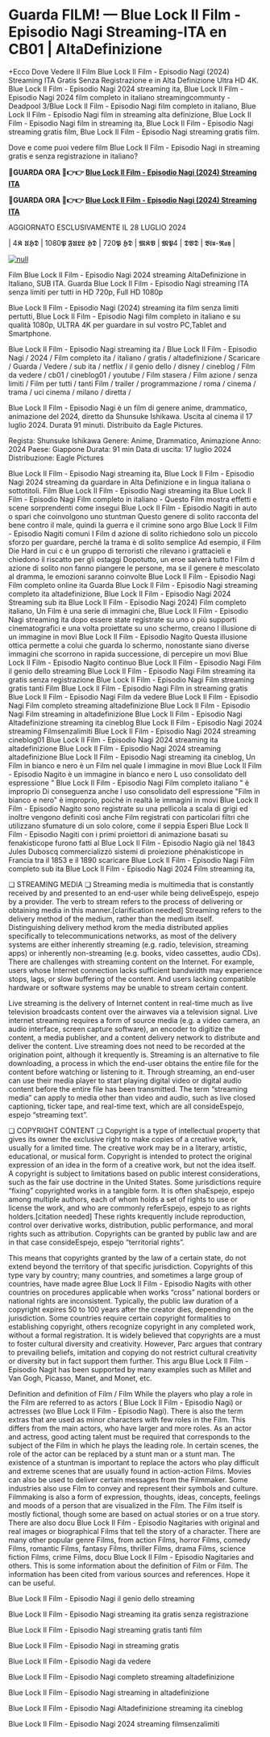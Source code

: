 # Guarda FILM! — Blue Lock Il Film - Episodio Nagi Streaming-ITA en CB01 | AltaDefinizione

+Ecco Dove Vedere Il Film Blue Lock Il Film - Episodio Nagi (2024) Streaming ITA Gratis Senza Registrazione e in Alta Definizione Ultra HD 4K. Blue Lock Il Film - Episodio Nagi 2024 streaming ita, Blue Lock Il Film - Episodio Nagi 2024 film completo in italiano streamingcommunty - Deadpool 3/Blue Lock Il Film - Episodio Nagi film completo in italiano, Blue Lock Il Film - Episodio Nagi film in streaming alta definizione, Blue Lock Il Film - Episodio Nagi film in streaming ita, Blue Lock Il Film - Episodio Nagi streaming gratis film, Blue Lock Il Film - Episodio Nagi streaming gratis film.

Dove e come puoi vedere film Blue Lock Il Film - Episodio Nagi in streaming gratis e senza registrazione in italiano?

**🔴GUARDA ORA 🔴👉👉 [Blue Lock Il Film - Episodio Nagi (2024) Streaming ITA](https://t.co/SfmIwsn0pC)**

**🔴GUARDA ORA 🔴👉👉 [Blue Lock Il Film - Episodio Nagi (2024) Streaming ITA](https://t.co/SfmIwsn0pC)**

AGGIORNATO ESCLUSIVAMENTE IL 28 LUGLIO 2024

| 4𝕶 𝖀𝕳𝕯 | 1080𝕻 𝕱𝖀𝕷𝕷 𝕳𝕯 | 720𝕻 𝕳𝕯 | 𝕸𝕶𝖁 | 𝕸𝕻4 | 𝕯𝖁𝕯 | 𝕭𝖑𝖚-𝕽𝖆𝖞 |

[![null](https://static.wixstatic.com/media/855a25_043b5abeb4ae4d35ac003198e7fe56ed~mv2.gif)](https://t.co/SfmIwsn0pC)

Film Blue Lock Il Film - Episodio Nagi 2024 streaming AltaDefinizione in Italiano, SUB ITA. Guarda Blue Lock Il Film - Episodio Nagi streaming ITA senza limiti per tutti in HD 720p, Full HD 1080p

Blue Lock Il Film - Episodio Nagi (2024) streaming ita film senza limiti pertutti, Blue Lock Il Film - Episodio Nagi film completo in italiano e su qualità 1080p, ULTRA 4K per guardare in sul vostro PC,Tablet and Smartphone.

Blue Lock Il Film - Episodio Nagi streaming ita / Blue Lock Il Film - Episodio Nagi / 2024 / Film completo ita / italiano / gratis / altadefinizione / Scaricare / Guarda / Vedere / sub ita / netflix / il genio dello / disney / cineblog / Film da vedere / cb01 / cineblog01 / youtube / Film stasera / Film azione / senza limiti / Film per tutti / tanti Film / trailer / programmazione / roma / cinema / trama / uci cinema / milano / diretta /

Blue Lock Il Film - Episodio Nagi è un film di genere anime, drammatico, animazione del 2024, diretto da Shunsuke Ishikawa. Uscita al cinema il 17 luglio 2024. Durata 91 minuti. Distribuito da Eagle Pictures.

Regista: Shunsuke Ishikawa
Genere: Anime, Drammatico, Animazione
Anno: 2024
Paese: Giappone
Durata: 91 min
Data di uscita: 17 luglio 2024
Distribuzione: Eagle Pictures

Blue Lock Il Film - Episodio Nagi streaming ita, Blue Lock Il Film - Episodio Nagi 2024 streaming da guardare in Alta Definizione e in lingua italiana o sottotitoli. Film Blue Lock Il Film - Episodio Nagi streaming ita Blue Lock Il Film - Episodio Nagi Film completo in italiano - Questo Film mostra effetti e scene sorprendenti come insegui Blue Lock Il Film - Episodio Nagiti in auto o spari che coinvolgono uno stuntman Questo genere di solito racconta del bene contro il male, quindi la guerra e il crimine sono argo Blue Lock Il Film - Episodio Nagiti comuni I Film d azione di solito richiedono solo un piccolo sforzo per guardare, perché la trama è di solito semplice Ad esempio, il Film Die Hard in cui c è un gruppo di terroristi che rilevano i grattacieli e chiedono il riscatto per gli ostaggi Dopotutto, un eroe salverà tutto I Film d azione di solito non fanno piangere le persone, ma se il genere è mescolato al dramma, le emozioni saranno coinvolte Blue Lock Il Film - Episodio Nagi Film completo online ita Guarda Blue Lock Il Film - Episodio Nagi streaming completo ita altadefinizione, Blue Lock Il Film - Episodio Nagi 2024 Streaming sub ita Blue Lock Il Film - Episodio Nagi 2024) Film completo italiano, Un Film è una serie di immagini che, Blue Lock Il Film - Episodio Nagi streaming ita dopo essere state registrate su uno o più supporti cinematografici e una volta proiettate su uno schermo, creano l illusione di un immagine in movi Blue Lock Il Film - Episodio Nagito Questa illusione ottica permette a colui che guarda lo schermo, nonostante siano diverse immagini che scorrono in rapida successione, di percepire un movi Blue Lock Il Film - Episodio Nagito continuo Blue Lock Il Film - Episodio Nagi Film il genio dello streaming Blue Lock Il Film - Episodio Nagi Film streaming ita gratis senza registrazione Blue Lock Il Film - Episodio Nagi Film streaming gratis tanti Film Blue Lock Il Film - Episodio Nagi Film in streaming gratis Blue Lock Il Film - Episodio Nagi Film da vedere Blue Lock Il Film - Episodio Nagi Film completo streaming altadefinizione Blue Lock Il Film - Episodio Nagi Film streaming in altadefinizione Blue Lock Il Film - Episodio Nagi Altadefinizione streaming ita cineblog Blue Lock Il Film - Episodio Nagi 2024 streaming Filmsenzalimiti Blue Lock Il Film - Episodio Nagi 2024 streaming cineblog01 Blue Lock Il Film - Episodio Nagi 2024 streaming ita altadefinizione Blue Lock Il Film - Episodio Nagi 2024 streaming altadefinizione Blue Lock Il Film - Episodio Nagi streaming ita cineblog, Un Film in bianco e nero è un Film nel quale l immagine in movi Blue Lock Il Film - Episodio Nagito è un immagine in bianco e nero L uso consolidato dell espressione " Blue Lock Il Film - Episodio Nagi Film completo italiano " è improprio Di conseguenza anche l uso consolidato dell espressione "Film in bianco e nero" è improprio, poiché in realtà le immagini in movi Blue Lock Il Film - Episodio Nagito sono registrate su una pellicola a scala di grigi ed inoltre vengono definiti così anche Film registrati con particolari filtri che utilizzano sfumature di un solo colore, come il seppia Esperi Blue Lock Il Film - Episodio Nagiti con i primi proiettori di animazione basati su fenakisticope furono fatti al Blue Lock Il Film - Episodio Nagio già nel 1843 Jules Duboscq commercializzò sistemi di proiezione phénakisticope in Francia tra il 1853 e il 1890 scaricare Blue Lock Il Film - Episodio Nagi Film completo sub ita Blue Lock Il Film - Episodio Nagi 2024 Film streaming ita,

❏ STREAMING MEDIA ❏ Streaming media is multimedia that is constantly received by and presented to an end-user while being deliveEspejo, espejo by a provider. The verb to stream refers to the process of delivering or obtaining media in this manner.[clarification needed] Streaming refers to the delivery method of the medium, rather than the medium itself. Distinguishing delivery method krom the media distributed applies specifically to telecommunications networks, as most of the delivery systems are either inherently streaming (e.g. radio, television, streaming apps) or inherently non-streaming (e.g. books, video cassettes, audio CDs). There are challenges with streaming content on the Internet. For example, users whose Internet connection lacks sufficient bandwidth may experience stops, lags, or slow buffering of the content. And users lacking compatible hardware or software systems may be unable to stream certain content.

Live streaming is the delivery of Internet content in real-time much as live television broadcasts content over the airwaves via a television signal. Live internet streaming requires a form of source media (e.g. a video camera, an audio interface, screen capture software), an encoder to digitize the content, a media publisher, and a content delivery network to distribute and deliver the content. Live streaming does not need to be recorded at the origination point, although it krequently is. Streaming is an alternative to file downloading, a process in which the end-user obtains the entire file for the content before watching or listening to it. Through streaming, an end-user can use their media player to start playing digital video or digital audio content before the entire file has been transmitted. The term “streaming media” can apply to media other than video and audio, such as live closed captioning, ticker tape, and real-time text, which are all consideEspejo, espejo “streaming text”.

❏ COPYRIGHT CONTENT ❏ Copyright is a type of intellectual property that gives its owner the exclusive right to make copies of a creative work, usually for a limited time. The creative work may be in a literary, artistic, educational, or musical form. Copyright is intended to protect the original expression of an idea in the form of a creative work, but not the idea itself. A copyright is subject to limitations based on public interest considerations, such as the fair use doctrine in the United States. Some jurisdictions require “fixing” copyrighted works in a tangible form. It is often shaEspejo, espejo among multiple authors, each of whom holds a set of rights to use or license the work, and who are commonly referEspejo, espejo to as rights holders.[citation needed] These rights krequently include reproduction, control over derivative works, distribution, public performance, and moral rights such as attribution. Copyrights can be granted by public law and are in that case consideEspejo, espejo “territorial rights”.

This means that copyrights granted by the law of a certain state, do not extend beyond the territory of that specific jurisdiction. Copyrights of this type vary by country; many countries, and sometimes a large group of countries, have made agree Blue Lock Il Film - Episodio Nagits with other countries on procedures applicable when works “cross” national borders or national rights are inconsistent. Typically, the public law duration of a copyright expires 50 to 100 years after the creator dies, depending on the jurisdiction. Some countries require certain copyright formalities to establishing copyright, others recognize copyright in any completed work, without a formal registration. It is widely believed that copyrights are a must to foster cultural diversity and creativity. However, Parc argues that contrary to prevailing beliefs, imitation and copying do not restrict cultural creativity or diversity but in fact support them further. This argu Blue Lock Il Film - Episodio Nagit has been supported by many examples such as Millet and Van Gogh, Picasso, Manet, and Monet, etc.

Definition and definition of Film / Film While the players who play a role in the Film are referred to as actors ( Blue Lock Il Film - Episodio Nagi) or actresses (wo Blue Lock Il Film - Episodio Nagi). There is also the term extras that are used as minor characters with few roles in the Film. This differs from the main actors, who have larger and more roles. As an actor and actress, good acting talent must be required that corresponds to the subject of the Film in which he plays the leading role. In certain scenes, the role of the actor can be replaced by a stunt man or a stunt man. The existence of a stuntman is important to replace the actors who play difficult and extreme scenes that are usually found in action-action Films. Movies can also be used to deliver certain messages from the Filmmaker. Some industries also use Film to convey and represent their symbols and culture. Filmmaking is also a form of expression, thoughts, ideas, concepts, feelings and moods of a person that are visualized in the Film. The Film itself is mostly fictional, though some are based on actual stories or on a true story. There are also docu Blue Lock Il Film - Episodio Nagitaries with original and real images or biographical Films that tell the story of a character. There are many other popular genre Films, from action Films, horror Films, comedy Films, romantic Films, fantasy Films, thriller Films, drama Films, science fiction Films, crime Films, docu Blue Lock Il Film - Episodio Nagitaries and others. This is some information about the definition of Film or Film. The information has been cited from various sources and references. Hope it can be useful.

Blue Lock Il Film - Episodio Nagi il genio dello streaming

Blue Lock Il Film - Episodio Nagi streaming ita gratis senza registrazione

Blue Lock Il Film - Episodio Nagi streaming gratis tanti film

Blue Lock Il Film - Episodio Nagi in streaming gratis

Blue Lock Il Film - Episodio Nagi da vedere

Blue Lock Il Film - Episodio Nagi completo streaming altadefinizione

Blue Lock Il Film - Episodio Nagi streaming in altadefinizione

Blue Lock Il Film - Episodio Nagi Altadefinizione streaming ita cineblog

Blue Lock Il Film - Episodio Nagi 2024 streaming filmsenzalimiti
